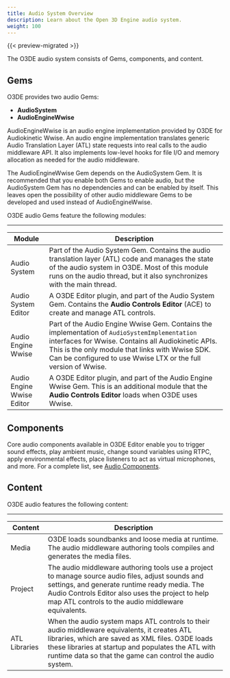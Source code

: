```yaml
---
title: Audio System Overview
description: Learn about the Open 3D Engine audio system.
weight: 100
---
```


{{< preview-migrated >}}

The O3DE audio system consists of Gems, components, and content.

## Gems 

O3DE provides two audio Gems:
+ **AudioSystem**
+ **AudioEngineWwise**

AudioEngineWwise is an audio engine implementation provided by O3DE for Audiokinetic Wwise. An audio engine implementation translates generic Audio Translation Layer \(ATL\) state requests into real calls to the audio middleware API. It also implements low\-level hooks for file I/O and memory allocation as needed for the audio middleware.

The AudioEngineWwise Gem depends on the AudioSystem Gem. It is recommended that you enable both Gems to enable audio, but the AudioSystem Gem has no dependencies and can be enabled by itself. This leaves open the possibility of other audio middleware Gems to be developed and used instead of AudioEngineWwise.

O3DE audio Gems feature the following modules:


****

| Module | Description |
| --- | --- |
| Audio System |  Part of the Audio System Gem. Contains the audio translation layer \(ATL\) code and manages the state of the audio system in O3DE. Most of this module runs on the audio thread, but it also synchronizes with the main thread.  |
| Audio System Editor |  A O3DE Editor plugin, and part of the Audio System Gem. Contains the **Audio Controls Editor** \(ACE\) to create and manage ATL controls.  |
| Audio Engine Wwise |  Part of the Audio Engine Wwise Gem. Contains the implementation of `AudioSystemImplementation` interfaces for Wwise. Contains all Audiokinetic APIs. This is the only module that links with Wwise SDK. Can be configured to use Wwise LTX or the full version of Wwise.  |
| Audio Engine Wwise Editor |  A O3DE Editor plugin, and part of the Audio Engine Wwise Gem. This is an additional module that the **Audio Controls Editor** loads when O3DE uses Wwise.  |

## Components 

Core audio components available in O3DE Editor enable you to trigger sound effects, play ambient music, change sound variables using RTPC, apply environmental effects, place listeners to act as virtual microphones, and more. For a complete list, see [Audio Components](./components).

## Content 

O3DE audio features the following content:


****

| Content | Description |
| --- | --- |
| Media |  O3DE loads soundbanks and loose media at runtime. The audio middleware authoring tools compiles and generates the media files.  |
| Project | The audio middleware authoring tools use a project to manage source audio files, adjust sounds and settings, and generate runtime ready media. The Audio Controls Editor also uses the project to help map ATL controls to the audio middleware equivalents. |
| ATL Libraries |  When the audio system maps ATL controls to their audio middleware equivalents, it creates ATL libraries, which are saved as XML files. O3DE loads these libraries at startup and populates the ATL with runtime data so that the game can control the audio system.  |
